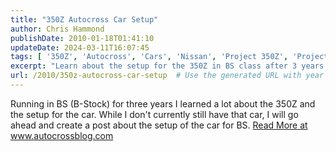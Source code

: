 ```yaml
---
title: "350Z Autocross Car Setup"
author: Chris Hammond
publishDate: 2010-01-18T01:41:10
updateDate: 2024-03-11T16:07:45
tags: [ '350Z', 'Autocross', 'Cars', 'Nissan', 'Project 350Z', 'Project350z', 'Project350zcom', 'setup' ]
excerpt: "Learn about the setup for the 350Z in BS class after 3 years of running in B-Stock. Check out the insights at www.autocrossblog.com."
url: /2010/350z-autocross-car-setup  # Use the generated URL with year
---
```

Running in BS (B-Stock) for three years I learned a lot about the 350Z and the setup for the car. While I don't currently still have that car, I will go ahead and create a post about the setup of the car for BS. <a href="https://www.autocrossblog.com/350z-autocross-car-setup">Read More at www.autocrossblog.com</a>

